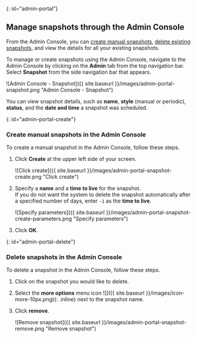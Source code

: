 {: id="admin-portal"}
## Manage snapshots through the Admin Console
From the Admin Console, you can [create manual snapshots](#admin-portal-create), [delete existing snapshots](#admin-portal-delete), and view the details for all your existing snapshots.

To manage or create snapshots using the Admin Console, navigate to the Admin Console by clicking on the **Admin** tab from the top navigation bar. Select **Snapshot** from the side navigation bar that appears.

![Admin Console - Snapshot]({{ site.baseurl }}/images/admin-portal-snapshot.png "Admin Console - Snapshot")

You can view snapshot details, such as **name**, **style** (manual or periodic), **status**, and the **date and time** a snapshot was scheduled.

{: id="admin-portal-create"}
### Create manual snapshots in the Admin Console
To create a manual snapshot in the Admin Console, follow these steps.

1. Click **Create** at the upper left side of your screen.

    ![Click create]({{ site.baseurl }}/images/admin-portal-snapshot-create.png "Click create")

2. Specify a **name** and a **time to live** for the snapshot.<br>
If you do not want the system to delete the snapshot automatically after a specified number of days, enter `-1` as the **time to live**.

    ![Specify parameters]({{ site.baseurl }}/images/admin-portal-snapshot-create-parameters.png "Specify parameters")

3. Click **OK**.

{: id="admin-portal-delete"}
### Delete snapshots in the Admin Console
To delete a snapshot in the Admin Console, follow these steps.

1. Click on the snapshot you would like to delete.

2. Select the **more options** menu icon ![]({{ site.baseurl }}/images/icon-more-10px.png){: .inline} next to the snapshot name.

3. Click **remove**.

    ![Remove snapshot]({{ site.baseurl }}/images/admin-portal-snapshot-remove.png "Remove snapshot")
